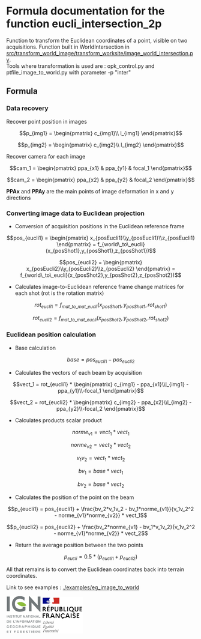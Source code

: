 # Formula documentation for the function eucli_intersection_2p

Function to transform the Euclidean coordinates of a point, visible on two acquisitions. Function built in WorldIntersection in [src/transform_world_image/transform_worksite/image_world_intersection.py](../../src/transform_world_image/transform_worksite/image_world_intersection.py).  
Tools where transformation is used are : opk_control.py and ptfile_image_to_world.py with parameter -p "inter"

## Formula

### Data recovery
Recover point position in images
```math
p_{img1} = \begin{pmatrix}
c_{img1}\\
l_{img1}
\end{pmatrix}
```
```math
p_{img2} = \begin{pmatrix}
c_{img2}\\
l_{img2}
\end{pmatrix}
```
Recover camera for each image
```math
cam_1 = \begin{pmatrix}
ppa_{x1} & ppa_{y1} & focal_1
\end{pmatrix}
```
```math
cam_2 = \begin{pmatrix}
ppa_{x2} & ppa_{y2} & focal_2
\end{pmatrix}
```
**PPAx** and **PPAy** are the main points of image deformation in x and y directions

### Converting image data to Euclidean projection

* Conversion of acquisition positions in the Euclidean reference frame
```math
pos_{eucli1} = \begin{pmatrix}
x_{posEucli1}\\y_{posEucli1}\\z_{posEucli1}
\end{pmatrix} = 
f_{world\_to\_eucli}(x_{posShot1},y_{posShot1},z_{posShot1})
```
```math
pos_{eucli2} = \begin{pmatrix}
x_{posEucli2}\\y_{posEucli2}\\z_{posEucli2}
\end{pmatrix} = 
f_{world\_to\_eucli}(x_{posShot2},y_{posShot2},z_{posShot2})
```

* Calculates image-to-Euclidean reference frame change matrices for each shot (rot is the rotation matrix)
```math
rot_{eucli1} = 
f_{mat\_to\_mat\_eucli}(x_{posShot1},y_{posShot1},rot_{shot1})
```
```math
rot_{eucli2} = 
f_{mat\_to\_mat\_eucli}(x_{posShot2},y_{posShot2},rot_{shot2})
```

### Euclidean position calculation

* Base calculation
```math
base = pos_{eucli1} - pos_{eucli2}
```

* Calculates the vectors of each beam by acquisition
```math
vect_1 = rot_{eucli1} * \begin{pmatrix}
c_{img1} - ppa_{x1}\\l_{img1} - ppa_{y1}\\-focal_1
\end{pmatrix}
```
```math
vect_2 = rot_{eucli2} * \begin{pmatrix}
c_{img2} - ppa_{x2}\\l_{img2} - ppa_{y2}\\-focal_2
\end{pmatrix}
```

* Calculates products scalar product
```math
norme_{v1} = vect_1 * vect_1
```
```math
norme_{v2} = vect_2 * vect_2
```
```math
v_1v_2 = vect_1 * vect_2
```
```math
bv_1 = base * vect_1
```
```math
bv_2 = base * vect_2
```

* Calculates the position of the point on the beam
```math
p_{eucli1} = pos_{eucli1} + \frac{bv_2*v_1v_2 - bv_1*norme_{v1}}{v_1v_2^2 - norme_{v1}*norme_{v2}} * vect_1
```
```math
p_{eucli2} = pos_{eucli2} + \frac{bv_2*norme_{v1} - bv_1*v_1v_2}{v_1v_2^2 - norme_{v1}*norme_{v2}} * vect_2
```


* Return the average position between the two points
```math
p_{eucli} = 0.5 * (p_{eucli1} + p_{eucli2})
```
All that remains is to convert the Euclidean coordinates back into terrain coordinates.

Link to see examples : [./examples/eg_image_to_world](../../examples/eg_image_to_world.py)

![logo ign](../image/logo_ign.png) ![logo fr](../image/Republique_Francaise_Logo.png)